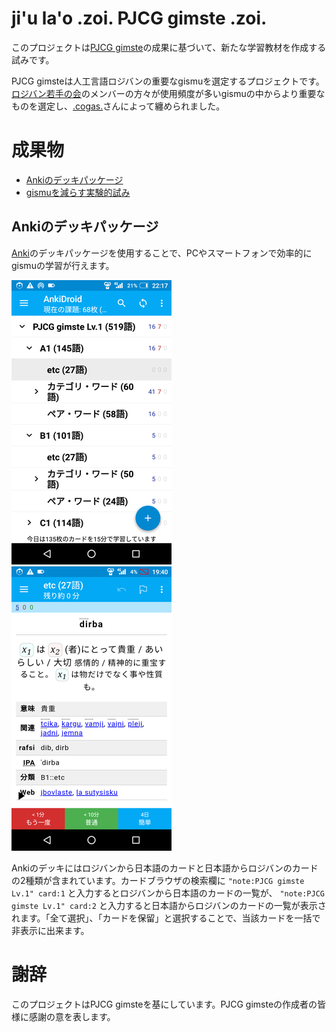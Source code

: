 <!--
## File: readme.md
##
## 「ji'u la'o .zoi. PJCG gimste .zoi.」の日本語マニュアル。
##
## Metadata:
##
##   author - qq542vev <https://purl.org/meta/me/>
##   version - 0.1.3
##   date - 2021-04-24
##   since - 2021-04-01
##   copyright - Copyright (C) 2021 qq542vev. Some rights reserved.
##   license - CC-BY <https://creativecommons.org/licenses/by/4.0/>
##   package - jihu-laho-zoi-pjcg-gimste-zoi
##
## See Also:
##
##   * Project homepage - <https://github.com/qq542vev/jihu-laho-zoi-pjcg-gimste-zoi>
##   * Bag report - <https://github.com/qq542vev/jihu-laho-zoi-pjcg-gimste-zoi/issues>
-->

# ji'u la'o .zoi. PJCG gimste .zoi.

このプロジェクトは[PJCG gimste](https://cogas.github.io/pages/lojbo/pjcg_gimste/)の成果に基づいて、新たな学習教材を作成する試みです。

PJCG gimsteは人工言語ロジバンの重要なgismuを選定するプロジェクトです。[ロジバン若手の会](https://groups.google.com/g/ponjo_lojbo_citno_girzu)のメンバーの方々が使用頻度が多いgismuの中からより重要なものを選定し、[.cogas.](https://cogas.github.io/)さんによって纏められました。

# 成果物

 * [Ankiのデッキパッケージ](https://github.com/qq542vev/jihu-laho-zoi-pjcg-gimste-zoi/releases)
 * [gismuを減らす実験的試み](gasnu-lo-nu-lo-gismu-ku-tohe-zenba.md)

## Ankiのデッキパッケージ

[Anki](https://apps.ankiweb.net/)のデッキパッケージを使用することで、PCやスマートフォンで効率的にgismuの学習が行えます。

[![Ankiのデッキリスト](pixra/cmalu-pixra/ank-zei-karda-bakfu-liste.png)](pixra/ank-zei-karda-bakfu-liste.png "Ankiのデッキリスト") [![Ankiのカード](pixra/cmalu-pixra/ank-zei-karda.png)](pixra/ank-zei-karda.png "Ankiのカード")

Ankiのデッキにはロジバンから日本語のカードと日本語からロジバンのカードの2種類が含まれています。カードブラウザの検索欄に `"note:PJCG gimste Lv.1" card:1` と入力するとロジバンから日本語のカードの一覧が、 `"note:PJCG gimste Lv.1" card:2` と入力すると日本語からロジバンのカードの一覧が表示されます。「全て選択」、「カードを保留」と選択することで、当該カードを一括で非表示に出来ます。

# 謝辞

このプロジェクトはPJCG gimsteを基にしています。PJCG gimsteの作成者の皆様に感謝の意を表します。
